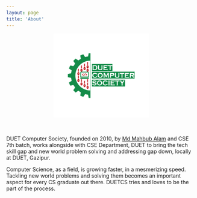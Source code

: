 ```yaml
---
layout: page
title: 'About'
---
```


<p align="center"> 
	<img src="/post_images/duetcs_logo.png" width="50%" alt="DUETCS Logo">
</p>
<br>

DUET Computer Society, founded on 2010, by <a href="https://sites.google.com/a/duet.ac.bd/mmalam/">Md Mahbub Alam</a> and CSE 7th batch, works alongside with CSE Department, DUET to bring the tech skill gap and new world problem solving and addressing gap down, locally at DUET, Gazipur.

Computer Science, as a field, is growing faster, in a mesmerizing speed. Tackling new world problems and solving them becomes an important aspect for every CS graduate out there. DUETCS tries and loves to be the part of the process.